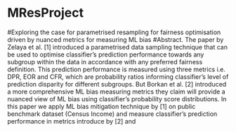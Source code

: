 # MResProject
#Exploring the case for parametrised resampling for fairness optimisation driven by nuanced metrics for measuring ML bias
#Abstract. 
The paper by Zelaya et al. [1] introduced a parametrised data sampling technique that can be used to optimise classifier’s prediction performance towards any subgroup within the data in accordance with any preferred fairness definition. This prediction performance is measured using three metrics i.e. DPR, EOR and CFR, which are probability ratios informing classifier’s level of prediction disparity for different subgroups. But Borkan et al. [2] introduced a more comprehensive ML bias measuring metrics they claim will provide a nuanced view of ML bias using classifier’s probability score distributions. In this paper we apply ML bias mitigation technique by [1] on public benchmark dataset (Census Income) and measure classifier’s prediction performance in metrics introduce by [2] and
